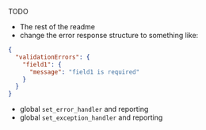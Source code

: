TODO
* The rest of the readme
* change the error response structure to something like:
```json
{
  "validationErrors": {
    "field1": {
      "message": "field1 is required"
    }
  }
}
```
* global `set_error_handler` and reporting
* global `set_exception_handler` and reporting
